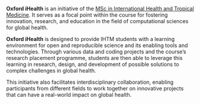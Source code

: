 **Oxford iHealth** is an initiative of the [MSc in International Health and Tropical Medicine](https://www.tropicalmedicine.ox.ac.uk/study-with-us/msc-ihtm). It serves as a focal point within the course for fostering innovation, research, and education in the field of computational sciences for global health.

**Oxford iHealth** is designed to provide IHTM students with a learning environment for open and reproducible science and its enabling tools and technologies. Through various data and coding projects and the course’s research placement programme, students are then able to leverage this learning in research, design, and development of possible solutions to complex challenges in global health.

This initiative also facilitates interdisciplinary collaboration, enabling participants from different fields to work together on innovative projects that can have a real-world impact on global health.
